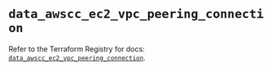 # `data_awscc_ec2_vpc_peering_connection`

Refer to the Terraform Registry for docs: [`data_awscc_ec2_vpc_peering_connection`](https://registry.terraform.io/providers/hashicorp/awscc/0.70.0/docs/data-sources/ec2_vpc_peering_connection).
